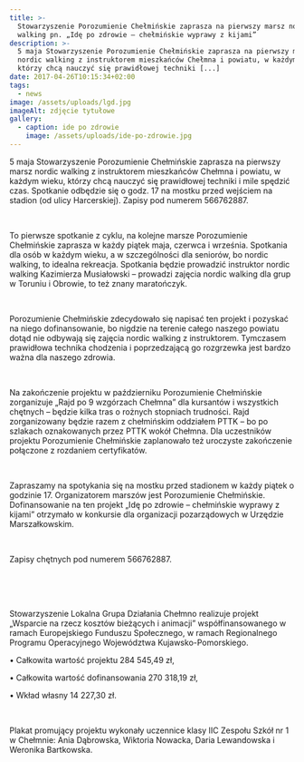 ```yaml
---
title: >-
  Stowarzyszenie Porozumienie Chełmińskie zaprasza na pierwszy marsz nordic
  walking pn. „Idę po zdrowie – chełmińskie wyprawy z kijami”
description: >-
  5 maja Stowarzyszenie Porozumienie Chełmińskie zaprasza na pierwszy marsz
  nordic walking z instruktorem mieszkańców Chełmna i powiatu, w każdym wieku,
  którzy chcą nauczyć się prawidłowej techniki [...]
date: 2017-04-26T10:15:34+02:00
tags:
  - news
image: /assets/uploads/lgd.jpg
imageAlt: zdjęcie tytułowe
gallery:
  - caption: ide po zdrowie
    image: /assets/uploads/ide-po-zdrowie.jpg
---
```

5 maja Stowarzyszenie Porozumienie Chełmińskie zaprasza na pierwszy marsz nordic walking z instruktorem mieszkańców Chełmna i powiatu, w każdym wieku, którzy chcą nauczyć się prawidłowej techniki i mile spędzić czas. Spotkanie odbędzie się o godz. 17 na mostku przed wejściem na stadion (od ulicy Harcerskiej). Zapisy pod numerem 566762887.

<br>

To pierwsze spotkanie z cyklu, na kolejne marsze Porozumienie Chełmińskie zaprasza w każdy piątek maja, czerwca i września. Spotkania dla osób w każdym wieku, a  w szczególności dla seniorów, bo nordic walking, to idealna rekreacja. Spotkania będzie prowadzić instruktor nordic walking Kazimierza Musiałowski – prowadzi zajęcia nordic walking dla grup w Toruniu i Obrowie, to też znany maratończyk.

<br>

Porozumienie Chełmińskie zdecydowało się napisać ten projekt i pozyskać na niego dofinansowanie, bo nigdzie na terenie całego naszego powiatu dotąd nie odbywają się zajęcia nordic walking z instruktorem. Tymczasem prawidłowa technika chodzenia i poprzedzającą go rozgrzewka jest bardzo ważna dla naszego zdrowia.

<br>

Na zakończenie projektu w październiku Porozumienie Chełmińskie zorganizuje „Rajd po 9 wzgórzach Chełmna” dla kursantów i wszystkich chętnych – będzie kilka tras o rożnych stopniach trudności. Rajd zorganizowany będzie razem z chełmińskim oddziałem PTTK – bo po szlakach oznakowanych przez PTTK wokół Chełmna. Dla uczestników projektu Porozumienie Chełmińskie zaplanowało też uroczyste zakończenie połączone z rozdaniem certyfikatów. 

<br>

Zapraszamy na spotykania się na mostku przed stadionem w każdy piątek o godzinie 17. Organizatorem marszów jest Porozumienie Chełmińskie. Dofinansowanie na ten projekt „Idę po zdrowie – chełmińskie wyprawy z kijami” otrzymało w konkursie dla organizacji pozarządowych w Urzędzie Marszałkowskim.

<br>

Zapisy chętnych pod numerem 566762887.

<br>

<br>

<br>

Stowarzyszenie Lokalna Grupa Działania Chełmno realizuje projekt „Wsparcie na rzecz kosztów bieżących i animacji” współfinansowanego w ramach Europejskiego Funduszu Społecznego, w ramach Regionalnego Programu Operacyjnego Województwa Kujawsko-Pomorskiego.



• Całkowita wartość projektu 284 545,49 zł,



• Całkowita wartość dofinansowania 270 318,19 zł,



• Wkład własny 14 227,30 zł.

<br>

Plakat promujący projektu wykonały uczennice klasy IIC Zespołu Szkół nr 1 w Chełmnie: Ania Dąbrowska, Wiktoria Nowacka, Daria Lewandowska i Weronika Bartkowska.
